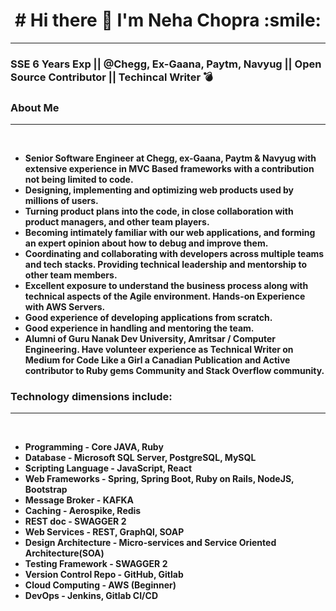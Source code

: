                                                           
  <h1 align="center"> # Hi there 👋    I'm Neha Chopra :smile: </h1>

--------------------------------------------------------------------------------------------------------------------------------------------------------------------

### SSE 6 Years Exp || @Chegg, Ex-Gaana, Paytm, Navyug || Open Source Contributor || Techincal Writer :bomb:

### About Me
--------------------------------------------------------------------------------------------------------------------------------------------------------------------
  <tr>
    <td>
     <br />
     <ul>
      <li><strong>Senior Software Engineer at Chegg, ex-Gaana, Paytm & Navyug with extensive experience in MVC Based frameworks with a contribution not being limited to code.</strong></li>
      <li><strong>Designing, implementing and optimizing web products used by millions of users.</strong></li>
      <li><strong>Turning product plans into the code, in close collaboration with product managers, and other team players.</strong></li>
      <li><strong>Becoming intimately familiar with our web applications, and forming an expert opinion about how to debug and improve them.</strong></li>
      <li><strong>Coordinating and collaborating with developers across multiple teams and tech stacks. Providing technical leadership and mentorship to other team members.</strong></li>
      <li><strong>Excellent exposure to understand the business process along with technical aspects of the Agile environment. Hands-on Experience with AWS Servers.</strong></li>
      <li><strong>Good experience of developing applications from scratch.</strong></li>
      <li><strong>Good experience in handling and mentoring the team.</strong></li>
      <li><strong>Alumni of Guru Nanak Dev University, Amritsar / Computer Engineering.
Have volunteer experience as Technical Writer on Medium for Code Like a Girl a Canadian Publication and Active contributor to Ruby gems Community and Stack Overflow community.
</strong></li>
     </ul>
    </td>
 </tr>
 
   

### Technology dimensions include:
--------------------------------------------------------------------------------------------------------------------------------------------------------------------
  <tr>
    <td>
     <br />
     <ul>
      <li><strong>Programming - Core JAVA, Ruby</strong></li>
      <li><strong>Database - Microsoft SQL Server, PostgreSQL, MySQL</strong></li>
      <li><strong>Scripting Language - JavaScript, React</strong></li>
      <li><strong>Web Frameworks - Spring, Spring Boot, Ruby on Rails, NodeJS, Bootstrap</strong></li>
      <li><strong>Message Broker - KAFKA</strong></li>
      <li><strong>Caching - Aerospike, Redis</strong></li>
      <li><strong>REST doc - SWAGGER 2</strong></li>
      <li><strong>Web Services - REST, GraphQl, SOAP</strong></li>
      <li><strong>Design Architecture  - Micro-services and Service Oriented Architecture(SOA)</strong></li>
      <li><strong>Testing Framework  - SWAGGER 2</strong></li>
      <li><strong>Version Control Repo - GitHub, Gitlab</strong></li>
      <li><strong>Cloud Computing  - AWS (Beginner)</strong></li>
      <li><strong>DevOps - Jenkins, Gitlab CI/CD</strong></li>
     </ul>
    </td>
 </tr>
 
   
   

